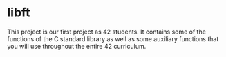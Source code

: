 # libft
This project is our first project as 42 students. It contains some of the functions of the C standard library as well as some auxiliary functions that you will use throughout the entire 42 curriculum.
